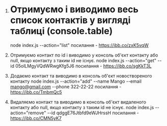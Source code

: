 1. # Отримуємо і виводимо весь список контактів у вигляді таблиці (console.table)

   node index.js --action="list"
   посилання - https://ibb.co/zxK5vqW

2. Отримуємо контакт по id і виводимо у консоль об'єкт контакту або null, якщо контакту з таким id не існує.
   node index.js --action="get" --id 05olLMgyVQdWRwgKfg5J6
   посилання - https://ibb.co/sgKkT3L

3. Додаємо контакт та виводимо в консоль об'єкт новоствореного контакту
   node index.js --action="add" --name Mango --email mango@gmail.com --phone 322-22-22
   посилання - https://ibb.co/TmbmQc5

4. Видаляємо контакт та виводимо в консоль об'єкт видаленого контакту або null, якщо контакту з таким id не існує.
   node index.js --action="remove" --id qdggE76Jtbfd9eWJHrssH
   посилання - https://ibb.co/CMN5yK7

